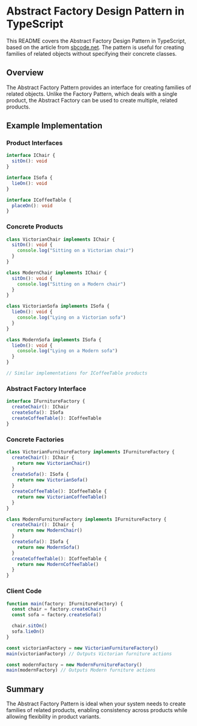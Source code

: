 # Abstract Factory Design Pattern in TypeScript

This README covers the Abstract Factory Design Pattern in TypeScript, based on the article from [sbcode.net](https://sbcode.net/typescript/abstract_factory/). The pattern is useful for creating families of related objects without specifying their concrete classes.

## Overview

The Abstract Factory Pattern provides an interface for creating families of related objects. Unlike the Factory Pattern, which deals with a single product, the Abstract Factory can be used to create multiple, related products.

## Example Implementation

### Product Interfaces

```typescript
interface IChair {
  sitOn(): void
}

interface ISofa {
  lieOn(): void
}

interface ICoffeeTable {
  placeOn(): void
}
```

### Concrete Products

```typescript
class VictorianChair implements IChair {
  sitOn(): void {
    console.log("Sitting on a Victorian chair")
  }
}

class ModernChair implements IChair {
  sitOn(): void {
    console.log("Sitting on a Modern chair")
  }
}

class VictorianSofa implements ISofa {
  lieOn(): void {
    console.log("Lying on a Victorian sofa")
  }
}

class ModernSofa implements ISofa {
  lieOn(): void {
    console.log("Lying on a Modern sofa")
  }
}

// Similar implementations for ICoffeeTable products
```

### Abstract Factory Interface

```typescript
interface IFurnitureFactory {
  createChair(): IChair
  createSofa(): ISofa
  createCoffeeTable(): ICoffeeTable
}
```

### Concrete Factories

```typescript
class VictorianFurnitureFactory implements IFurnitureFactory {
  createChair(): IChair {
    return new VictorianChair()
  }
  createSofa(): ISofa {
    return new VictorianSofa()
  }
  createCoffeeTable(): ICoffeeTable {
    return new VictorianCoffeeTable()
  }
}

class ModernFurnitureFactory implements IFurnitureFactory {
  createChair(): IChair {
    return new ModernChair()
  }
  createSofa(): ISofa {
    return new ModernSofa()
  }
  createCoffeeTable(): ICoffeeTable {
    return new ModernCoffeeTable()
  }
}
```

### Client Code

```typescript
function main(factory: IFurnitureFactory) {
  const chair = factory.createChair()
  const sofa = factory.createSofa()

  chair.sitOn()
  sofa.lieOn()
}

const victorianFactory = new VictorianFurnitureFactory()
main(victorianFactory) // Outputs Victorian furniture actions

const modernFactory = new ModernFurnitureFactory()
main(modernFactory) // Outputs Modern furniture actions
```

## Summary

The Abstract Factory Pattern is ideal when your system needs to create families of related products, enabling consistency across products while allowing flexibility in product variants.
